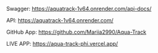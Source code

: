 Swagger: https://aquatrack-1v64.onrender.com/api-docs/

API: https://aquatrack-1v64.onrender.com/

GitHub App: https://github.com/Mariia2990/Aqua-Track

LIVE APP: https://aqua-track-phi.vercel.app/
